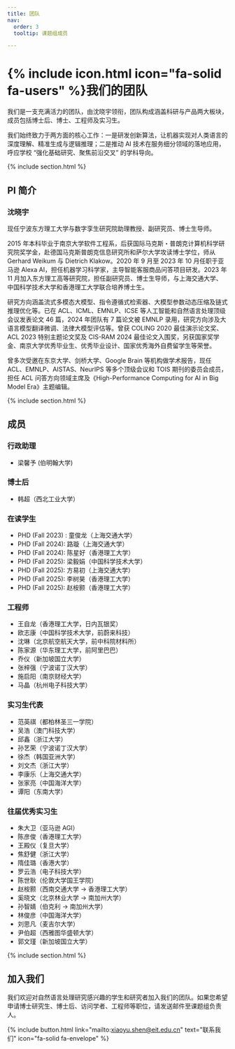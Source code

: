 ```yaml
---
title: 团队
nav:
  order: 3
  tooltip: 课题组成员

---
```


# {% include icon.html icon="fa-solid fa-users" %}我们的团队

我们是一支充满活力的团队，由沈晓宇领衔，团队构成涵盖科研与产品两大板块，成员包括博士后、博士、工程师及实习生。

我们始终致力于两方面的核心工作：一是研发创新算法，让机器实现对人类语言的深度理解、精准生成与逻辑推理；二是推动 AI 技术在服务细分领域的落地应用，呼应学校 “强化基础研究、聚焦前沿交叉” 的学科导向。

{% include section.html %}

## PI 简介

### 沈晓宇

现任宁波东方理工大学与数字孪生研究院助理教授、副研究员、博士生导师。

2015 年本科毕业于南京大学软件工程系，后获国际马克斯・普朗克计算机科学研究院奖学金，赴德国马克斯普朗克信息研究所和萨尔大学攻读博士学位，师从 Gerhard Weikum 与 Dietrich Klakow。2020 年 9 月至 2023 年 10 月任职于亚马逊 Alexa AI，担任机器学习科学家，主导智能客服商品问答项目研发。2023 年 11 月加入东方理工高等研究院，担任副研究员、博士生导师，与上海交通大学、中国科学技术大学和香港理工大学联合培养博士生。

研究方向涵盖流式多模态大模型、指令遵循式检索器、大模型参数动态压缩及链式推理优化等。已在 ACL、ICML、EMNLP、ICSE 等人工智能和自然语言处理顶级会议发表论文 46 篇，2024 年团队有 7 篇论文被 EMNLP 录用，研究方向涉及大语言模型翻译微调、法律大模型评估等。曾获 COLING 2020 最佳演示论文奖、ACL 2023 特别主题论文奖及 CIS-RAM 2024 最佳论文入围奖，另获国家奖学金、南京大学优秀毕业生、优秀毕业设计、国家优秀海外自费留学生等荣誉。

曾多次受邀在东京大学、剑桥大学、Google Brain 等机构做学术报告，现任 ACL、EMNLP、AISTAS、NeurIPS 等多个顶级会议和 TOIS 期刊的委员会成员，担任 ACL 问答方向领域主席及《High-Performance Computing for AI in Big Model Era》主题编辑。

{% include section.html %}

## 成员

### 行政助理

* 梁馨予 (伯明翰大学)

### 博士后

* 韩超（西北工业大学）

### 在读学生

* PHD (Fall 2023) : 童俊龙（上海交通大学）
* PHD (Fall 2024): 路璇（上海交通大学）
* PHD (Fall 2024): 陈星好（香港理工大学）
* PHD (Fall 2025): 梁毅娟（中国科学技术大学）
* PHD (Fall 2025): 方易初（上海交通大学）
* PHD (Fall 2025): 李树昊（香港理工大学）
* PHD (Fall 2025): 赵桉颢（香港理工大学）

### 工程师

* 王自龙（香港理工大学，日内瓦银奖）
* 欧志康（中国科学技术大学，前蔚来科技）
* 沈琳（北京航空航天大学，前中科院材料所）
* 陈家源（华东理工大学，前阿里巴巴）
* 乔仪（新加坡国立大学）
* 张梓强（宁波诺丁汉大学）
* 施启阳（南京财经大学）
* 马晶（杭州电子科技大学）

### 实习生代表

* 范英祺（都柏林圣三一学院）
* 吴浩（澳门科技大学）
* 邱鑫（浙江大学）
* 孙艺荣（宁波诺丁汉大学）
* 徐杰（韩国亚洲大学）
* 刘文杰（浙江大学）
* 李康乐（上海交通大学）
* 张家亮（中国海洋大学）
* 谭阳（东南大学）

### 往届优秀实习生

* 朱大卫（亚马逊 AGI）
* 陈彦俊（香港理工大学）
* 王殿仪（复旦大学）
* 焦舒健（浙江大学）
* 隋佳璐（香港大学）
* 罗云浩（电子科技大学）
* 陈世耿（伦敦大学国王学院）
* 赵桉颢（西南交通大学 -> 香港理工大学）
* 奚晓文（北京林业大学 -> 南加州大学）
* 孙智婧（伯克利 -> 南加州大学）
* 林俊彦（中国海洋大学）
* 刘思凡（麦吉尔大学）
* 尹伯超（西雅图华盛顿大学）
* 郭文瑾（新加坡国立大学）

{% include section.html %}

## 加入我们

我们欢迎对自然语言处理研究感兴趣的学生和研究者加入我们的团队。如果您希望申请博士研究生、博士后、访问学者、工程师等职位，请发送邮件至课题组负责人。

{% include button.html link="mailto:xiaoyu.shen@eit.edu.cn" text="联系我们" icon="fa-solid fa-envelope" %}
